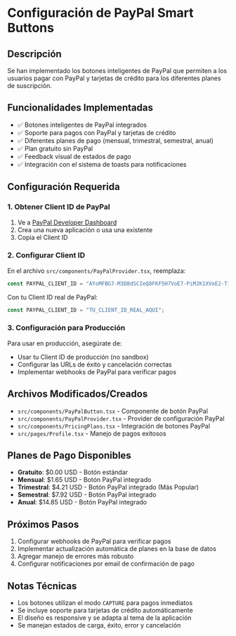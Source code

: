 # Configuración de PayPal Smart Buttons

## Descripción
Se han implementado los botones inteligentes de PayPal que permiten a los usuarios pagar con PayPal y tarjetas de crédito para los diferentes planes de suscripción.

## Funcionalidades Implementadas
- ✅ Botones inteligentes de PayPal integrados
- ✅ Soporte para pagos con PayPal y tarjetas de crédito
- ✅ Diferentes planes de pago (mensual, trimestral, semestral, anual)
- ✅ Plan gratuito sin PayPal
- ✅ Feedback visual de estados de pago
- ✅ Integración con el sistema de toasts para notificaciones

## Configuración Requerida

### 1. Obtener Client ID de PayPal
1. Ve a [PayPal Developer Dashboard](https://developer.paypal.com/developer/applications/)
2. Crea una nueva aplicación o usa una existente
3. Copia el Client ID

### 2. Configurar Client ID
En el archivo `src/components/PayPalProvider.tsx`, reemplaza:
```typescript
const PAYPAL_CLIENT_ID = "AYoMFBG7-M3D8dSCIeQ8FKF5H7VoE7-PiMJK1XVoE2-TiSJ8F7VoE2-TiSJ8F7VoE2";
```

Con tu Client ID real de PayPal:
```typescript
const PAYPAL_CLIENT_ID = "TU_CLIENT_ID_REAL_AQUI";
```

### 3. Configuración para Producción
Para usar en producción, asegúrate de:
- Usar tu Client ID de producción (no sandbox)
- Configurar las URLs de éxito y cancelación correctas
- Implementar webhooks de PayPal para verificar pagos

## Archivos Modificados/Creados
- `src/components/PayPalButton.tsx` - Componente de botón PayPal
- `src/components/PayPalProvider.tsx` - Provider de configuración PayPal
- `src/components/PricingPlans.tsx` - Integración de botones PayPal
- `src/pages/Profile.tsx` - Manejo de pagos exitosos

## Planes de Pago Disponibles
- **Gratuito**: $0.00 USD - Botón estándar
- **Mensual**: $1.65 USD - Botón PayPal integrado
- **Trimestral**: $4.21 USD - Botón PayPal integrado (Más Popular)
- **Semestral**: $7.92 USD - Botón PayPal integrado
- **Anual**: $14.85 USD - Botón PayPal integrado

## Próximos Pasos
1. Configurar webhooks de PayPal para verificar pagos
2. Implementar actualización automática de planes en la base de datos
3. Agregar manejo de errores más robusto
4. Configurar notificaciones por email de confirmación de pago

## Notas Técnicas
- Los botones utilizan el modo `CAPTURE` para pagos inmediatos
- Se incluye soporte para tarjetas de crédito automáticamente
- El diseño es responsive y se adapta al tema de la aplicación
- Se manejan estados de carga, éxito, error y cancelación